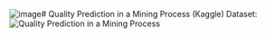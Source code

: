 ![image](https://github.com/Alekselion/mining-prediction/assets/81520494/bbf19de4-736e-41a7-bba0-ddd65180cc76)# Quality Prediction in a Mining Process (Kaggle)
Dataset: ![Quality Prediction in a Mining Process](https://www.kaggle.com/datasets/edumagalhaes/quality-prediction-in-a-mining-process)
